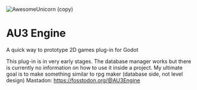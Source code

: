 ![AwesomeUnicorn (copy)](https://user-images.githubusercontent.com/63011553/224578304-ec46fe37-3b76-402e-a68f-1e21a20015cb.png)
# AU3 Engine 
A quick way to prototype 2D games
plug-in for Godot




This plug-in is in very early stages. The database manager works but there is currently no information on how to use it inside a project. 
My ultimate goal is to make something similar to rpg maker (database side, not level design)
Mastadon: https://fosstodon.org/@AU3Engine





